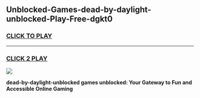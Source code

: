 
## Unblocked-Games-dead-by-daylight-unblocked-Play-Free-dgkt0
<h3>
<a href="https://premium76.site?title=dead-by-daylight-unblocked&ref=20M">CLICK TO PLAY</a></h3>
<hr>

<h3>
<a href="https://premium76.site?title=dead-by-daylight-unblocked&ref=20M">CLICK 2 PLAY</a>
  
</h3>

<a href="https://premium76.site?title=dead-by-daylight-unblocked&ref=19M"><img src="https://clearcache.store/games.png"></a>


**dead-by-daylight-unblocked games unblocked: Your Gateway to Fun and Accessible Online Gaming**
